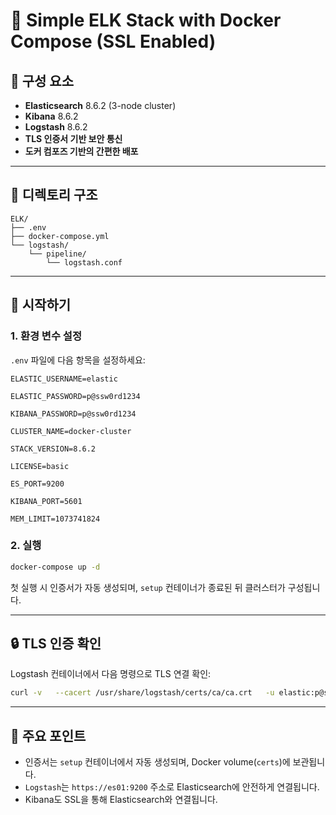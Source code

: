# 🔧 Simple ELK Stack with Docker Compose (SSL Enabled)

## 📌 구성 요소
- **Elasticsearch** 8.6.2 (3-node cluster)
- **Kibana** 8.6.2
- **Logstash** 8.6.2
- **TLS 인증서 기반 보안 통신**
- **도커 컴포즈 기반의 간편한 배포**

---

## 📁 디렉토리 구조
```
ELK/
├── .env
├── docker-compose.yml
└── logstash/
    └── pipeline/
        └── logstash.conf
```

---

## 🚀 시작하기

### 1. 환경 변수 설정
`.env` 파일에 다음 항목을 설정하세요:
```env
ELASTIC_USERNAME=elastic

ELASTIC_PASSWORD=p@ssw0rd1234

KIBANA_PASSWORD=p@ssw0rd1234

CLUSTER_NAME=docker-cluster

STACK_VERSION=8.6.2

LICENSE=basic

ES_PORT=9200

KIBANA_PORT=5601

MEM_LIMIT=1073741824
```

### 2. 실행
```bash
docker-compose up -d
```

첫 실행 시 인증서가 자동 생성되며, `setup` 컨테이너가 종료된 뒤 클러스터가 구성됩니다.

---

## 🔒 TLS 인증 확인

Logstash 컨테이너에서 다음 명령으로 TLS 연결 확인:
```bash
curl -v   --cacert /usr/share/logstash/certs/ca/ca.crt   -u elastic:p@ssw0rd1234   https://es01:9200/_cluster/health?pretty
```

---

## 📌 주요 포인트

- 인증서는 `setup` 컨테이너에서 자동 생성되며, Docker volume(`certs`)에 보관됩니다.
- `Logstash`는 `https://es01:9200` 주소로 Elasticsearch에 안전하게 연결됩니다.
- Kibana도 SSL을 통해 Elasticsearch와 연결됩니다.
